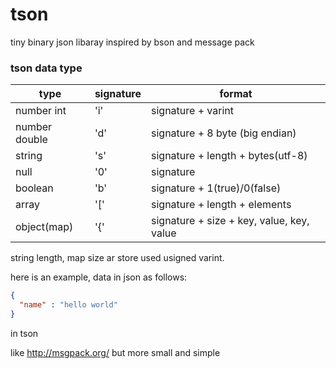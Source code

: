 # tson
tiny binary json libaray inspired by bson and message pack


### tson data type
| type |  signature | format |
| -------- | -------- | -------- |
| number int     | 'i'    | signature + varint    |
| number double    | 'd'   | signature + 8 byte (big endian)|
| string   | 's'   | signature + length + bytes(utf-8)|
| null    | '0'   |  signature |
| boolean    | 'b'   | signature + 1(true)/0(false)|
| array    | '['   | signature + length + elements|
| object(map)    | '{'   | signature + size + key, value, key, value|
string length, map size ar store used usigned varint.

here is an example, data in json as follows:

```json
{
  "name" : "hello world"
}
```

in tson



like http://msgpack.org/  but more small and simple
